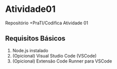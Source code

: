 # Atividade01

Repositório +PraTI/Codifica Atividade 01

## Requisitos Básicos

1. Node.js instalado
2. (Opicional) Visual Studio Code (VSCode)
3. (Opicional) Extensão Code Runner para VSCode
